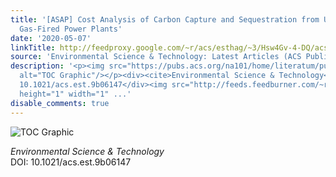 ```yaml
---
title: '[ASAP] Cost Analysis of Carbon Capture and Sequestration from U.S. Natural
  Gas-Fired Power Plants'
date: '2020-05-07'
linkTitle: http://feedproxy.google.com/~r/acs/esthag/~3/Hsw4Gv-4-DQ/acs.est.9b06147
source: 'Environmental Science & Technology: Latest Articles (ACS Publications)'
description: '<p><img src="https://pubs.acs.org/na101/home/literatum/publisher/achs/journals/content/esthag/0/esthag.ahead-of-print/acs.est.9b06147/20200507/images/medium/es9b06147_0007.gif"
  alt="TOC Graphic"/></p><div><cite>Environmental Science & Technology</cite></div><div>DOI:
  10.1021/acs.est.9b06147</div><img src="http://feeds.feedburner.com/~r/acs/esthag/~4/Hsw4Gv-4-DQ"
  height="1" width="1" ...'
disable_comments: true
---
```

<p><img src="https://pubs.acs.org/na101/home/literatum/publisher/achs/journals/content/esthag/0/esthag.ahead-of-print/acs.est.9b06147/20200507/images/medium/es9b06147_0007.gif" alt="TOC Graphic"/></p><div><cite>Environmental Science & Technology</cite></div><div>DOI: 10.1021/acs.est.9b06147</div><img src="http://feeds.feedburner.com/~r/acs/esthag/~4/Hsw4Gv-4-DQ" height="1" width="1" ...